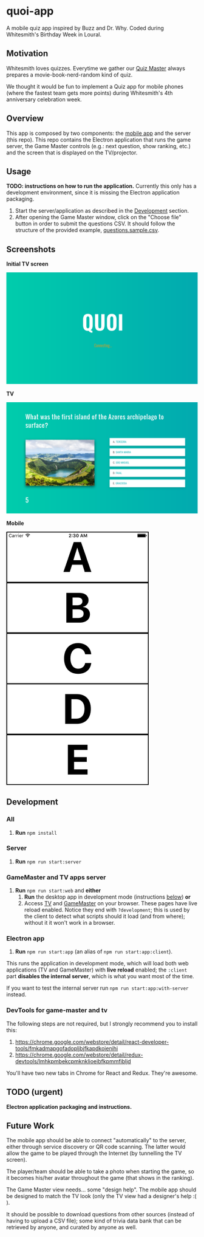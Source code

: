 # quoi-app
A mobile quiz app inspired by Buzz and Dr. Why.
Coded during Whitesmith's Birthday Week in Loural.

## Motivation
Whitesmith loves quizzes. Everytime we gather our
[Quiz Master][quiz-master] always prepares a movie-book-nerd-random kind of
quiz.

We thought it would be fun to implement a Quiz app for mobile phones (where the
fastest team gets more points) during Whitesmith's 4th anniversary celebration week.

[quiz-master]: https://github.com/ruimagalhaes


## Overview
This app is composed by two components: the [mobile app][] and the server
(this repo). This repo contains the Electron application that runs the game
server, the Game Master controls (e.g.: next question, show ranking, etc.) and
the screen that is displayed on the TV/projector.

[mobile app]: https://github.com/whitesmith/quoi-mobile


## Usage
**TODO: instructions on how to run the application.** Currently this only has
a development environment, since it is missing the Electron application
packaging.

1. Start the server/application as described in the [Development](#development)
section.
2. After opening the Game Master window, click on the "Choose file" button in order
to submit the questions CSV. It should follow the structure of the provided
example, [questions.sample.csv](./questions.sample.csv).


## Screenshots
**Initial TV screen**

![Connecting](screenshots/connecting.png)

**TV**

![TV](screenshots/tv.png)

**Mobile**

![Mobile app (iOS)](screenshots/mobile.png)


## Development
### All

1. **Run** `npm install`


### Server

1. **Run** `npm run start:server`


### GameMaster and TV apps server

1. **Run** `npm run start:web` and **either**
    1. **Run** the desktop app in development mode (instructions
[below](#electron-app)) **or**
    1. Access [TV][tv-livereload] and [GameMaster][gamemaster-livereload] on your browser. These pages have live reload enabled. Notice they end with `?development`; this is used by the client to detect what scripts should it load (and from where); without it it won't work in a browser.


### Electron app

1. **Run** `npm run start:app` (an alias of `npm run start:app:client`).

This runs the application in development mode, which will load both web
applications (TV and GameMaster) with **live reload** enabled; the `:client`
part **disables the internal server**, which is what you want most of the time.

If you want to test the internal server run `npm run start:app:with-server` instead.

[tv-livereload]: http://localhost:8080/webpack-dev-server/game/public/tv.html?development
[gamemaster-livereload]: http://localhost:8080/webpack-dev-server/game/public/master.html?development


### DevTools for game-master and tv

The following steps are not required, but I strongly recommend you to install this:

1. https://chrome.google.com/webstore/detail/react-developer-tools/fmkadmapgofadopljbjfkapdkoienihi
2. https://chrome.google.com/webstore/detail/redux-devtools/lmhkpmbekcpmknklioeibfkpmmfibljd

You'll have two new tabs in Chrome for React and Redux. They're awesome.


## TODO (urgent)
**Electron application packaging and instructions.**


## Future Work
The mobile app should be able to connect "automatically" to the server, either
through service discovery or QR code scanning. The latter would allow the game
to be played through the Internet (by tunnelling the TV screen).

The player/team should be able to take a photo when starting the game, so it
becomes his/her avatar throughout the game (that shows in the ranking).

The Game Master view needs... some "design help". The mobile app should be
designed to match the TV look (only the TV view had a designer's help :( ).

It should be possible to download questions from other sources (instead of
having to upload a CSV file); some kind of trivia data bank that can be
retrieved by anyone, and curated by anyone as well.
